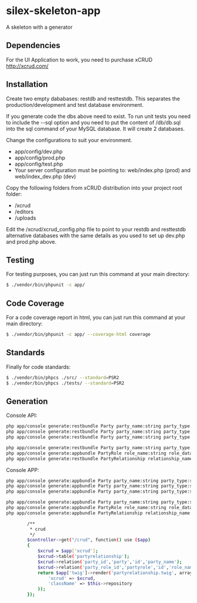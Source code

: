 silex-skeleton-app
==================

A skeleton with a generator

Dependencies
------------

For the UI Application to work, you need to purchase xCRUD http://xcrud.com/

Installation
------------

Create two empty dababases: restdb and resttestdb.
This separates the production/development and test database environment.

If you generate code the dbs above need to exist.
To run unit tests you need to include the --sql option and you need to put the content of /db/db.sql into the sql command of your MySQL database. It will create 2 databases.

Change the configurations to suit your environment.

 * app/config/dev.php
 * app/config/prod.php
 * app/config/test.php
 * Your server configuration must be pointing to: web/index.php (prod) and web/index_dev.php (dev)

 Copy the following folders from xCRUD distribution into your project root folder:
 * /xcrud
 * /editors
 * /uploads

 Edit the /xcrud/xcrud_config.php file to point to your restdb and resttestdb alternative databases with the same details as you used to set up dev.php and prod.php above.

Testing
-------

For testing purposes, you can just run this command at your main directory:

``` sh
$ ./vendor/bin/phpunit -c app/
```

Code Coverage
-------------

For a code coverage report in html, you can just run this command at your main directory:

``` sh
$ ./vendor/bin/phpunit -c app/ --coverage-html coverage
```

Standards
---------

Finally for code standards:

``` sh
$ ./vendor/bin/phpcs ./src/ --standard=PSR2
$ ./vendor/bin/phpcs ./tests/ --standard=PSR2
```

Generation
----------

Console API:

``` sh
php app/console generate:restbundle Party party_name:string party_type:string --sql
php app/console generate:restbundle Party party_name:string party_type:string --travis
php app/console generate:restbundle Party party_name:string party_type:string --migration

php app/console generate:restbundle Party party_name:string party_type:string --migration --sql
php app/console generate:appbundle PartyRole role_name:string role_data:string --migration --sql
php app/console generate:restbundle PartyRelationship relationship_name:string relationship_data:string party_id:string party_role_id:string --migration --sql
```

Console APP:

``` sh
php app/console generate:appbundle Party party_name:string party_type:string --sql
php app/console generate:appbundle Party party_name:string party_type:string --travis
php app/console generate:appbundle Party party_name:string party_type:string --migration

php app/console generate:appbundle Party party_name:string party_type:string --migration --sql
php app/console generate:appbundle PartyRole role_name:string role_data:string --migration --sql
php app/console generate:appbundle PartyRelationship relationship_name:string relationship_data:string party_id:string party_role_id:string --migration --sql

        /**
         * crud
         */
        $controller->get("/crud", function() use ($app)
        {
            $xcrud = $app['xcrud'];
            $xcrud->table('partyrelationship');
            $xcrud->relation('party_id','party','id','party_name');
            $xcrud->relation('party_role_id','partyrole','id','role_name');
            return $app['twig']->render('partyrelationship.twig', array(
                'xcrud' => $xcrud,
                'className' => $this->repository
            ));
        });
        
```